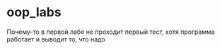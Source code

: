 # oop_labs
Почему-то в первой лабе не проходит первый тест, хотя программа работает и выводит то, что надо
